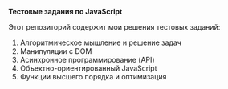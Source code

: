 **Тестовые задания по JavaScript**

Этот репозиторий содержит мои решения тестовых заданий:

1. Алгоритмическое мышление и решение задач
2. Манипуляции с DOM
3. Асинхронное программирование (API)
4. Объектно-ориентированный JavaScript
5. Функции высшего порядка и оптимизация
